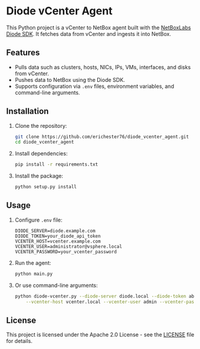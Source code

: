 # Diode vCenter Agent

This Python project is a vCenter to NetBox agent built with the [NetBoxLabs Diode SDK](https://github.com/netboxlabs/diode-sdk-python). It fetches data from vCenter and ingests it into NetBox.

## Features
- Pulls data such as clusters, hosts, NICs, IPs, VMs, interfaces, and disks from vCenter.
- Pushes data to NetBox using the Diode SDK.
- Supports configuration via `.env` files, environment variables, and command-line arguments.

## Installation
1. Clone the repository:
   ```bash
   git clone https://github.com/erichester76/diode_vcenter_agent.git
   cd diode_vcenter_agent
   ```

2. Install dependencies:
   ```bash
   pip install -r requirements.txt
   ```

3. Install the package:
   ```bash
   python setup.py install
   ```

## Usage
1. Configure `.env` file:
   ```plaintext
   DIODE_SERVER=diode.example.com
   DIODE_TOKEN=your_diode_api_token
   VCENTER_HOST=vcenter.example.com
   VCENTER_USER=administrator@vsphere.local
   VCENTER_PASSWORD=your_vcenter_password
   ```

2. Run the agent:
   ```bash
   python main.py
   ```

3. Or use command-line arguments:
   ```bash
   python diode-vcenter.py --diode-server diode.local --diode-token abc123 \
       --vcenter-host vcenter.local --vcenter-user admin --vcenter-password password
   ```

## License
This project is licensed under the Apache 2.0 License - see the [LICENSE](LICENSE) file for details.
